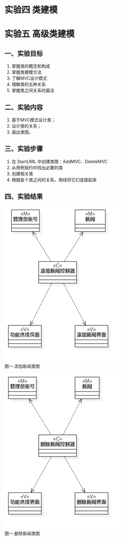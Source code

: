 # 实验四 类建模
# 实验五 高级类建模

## 一、实验目标

1. 掌握类的概念和构成  
2. 掌握类建模方法  
3. 了解MVC设计模式  
4. 理解类的五种关系  
5. 掌握类之间关系的画法  

## 二、实验内容

1. 基于MVC模式设计类；
2. 设计类的关系；
3. 画出类图。 

## 三、实验步骤

1. 在 StartUML 中创建类图：AddMVC、DeleteMVC  
2. 从用例规约中找出必要的类  
3. 创建相关类
4. 根据各个类之间的关系，用线将它们连接起来  

## 四、实验结果

![添加新闻类图](./AddMVC.jpg)  
图一.添加新闻类图

![删除新闻类图](./DeleteMVC.jpg)  
图一.删除新闻类图

